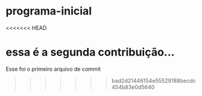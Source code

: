 # programa-inicial

<<<<<<< HEAD

essa é a segunda contribuição...
=======
Esse foi o primeiro arquivo de commit

>>>>>>> bad2d21446154e55529188becdc454b83e0d5640

